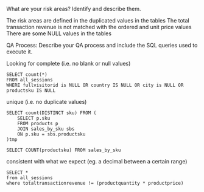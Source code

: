 What are your risk areas? Identify and describe them.

The risk areas are defined in the duplicated values in the tables
The total transaction revenue is not matched with the ordered and unit price values
There are some NULL values in the tables

QA Process:
Describe your QA process and include the SQL queries used to execute it.

Looking for
complete (i.e. no blank or null values)
```
SELECT count(*)
FROM all_sessions 
WHERE fullvisitorid is NULL OR country IS NULL OR city is NULL OR productsku IS NULL
```
unique (i.e. no duplicate values)
```
SELECT count(DISTINCT sku) FROM (
	SELECT p.sku
	FROM products p 
	JOIN sales_by_sku sbs
	ON p.sku = sbs.productsku
)tmp

SELECT COUNT(productsku) FROM sales_by_sku
```
consistent with what we expect (eg. a decimal between a certain range)
```
SELECT * 
from all_sessions 
where totaltransactionrevenue != (productquantity * productprice)
```
